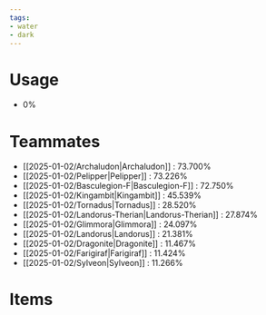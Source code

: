 ```yaml
---
tags:
- water
- dark
---
```

# Usage
- 0%
# Teammates
- [[2025-01-02/Archaludon|Archaludon]] : 73.700%
- [[2025-01-02/Pelipper|Pelipper]] : 73.226%
- [[2025-01-02/Basculegion-F|Basculegion-F]] : 72.750%
- [[2025-01-02/Kingambit|Kingambit]] : 45.539%
- [[2025-01-02/Tornadus|Tornadus]] : 28.520%
- [[2025-01-02/Landorus-Therian|Landorus-Therian]] : 27.874%
- [[2025-01-02/Glimmora|Glimmora]] : 24.097%
- [[2025-01-02/Landorus|Landorus]] : 21.381%
- [[2025-01-02/Dragonite|Dragonite]] : 11.467%
- [[2025-01-02/Farigiraf|Farigiraf]] : 11.424%
- [[2025-01-02/Sylveon|Sylveon]] : 11.266%
# Items